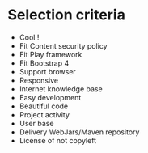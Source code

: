 Selection criteria
=======

- Cool !
- Fit Content security policy
- Fit Play framework
- Fit Bootstrap 4
- Support browser
- Responsive
- Internet knowledge base
- Easy development
- Beautiful code
- Project activity
- User base
- Delivery WebJars/Maven repository
- License of not copyleft
